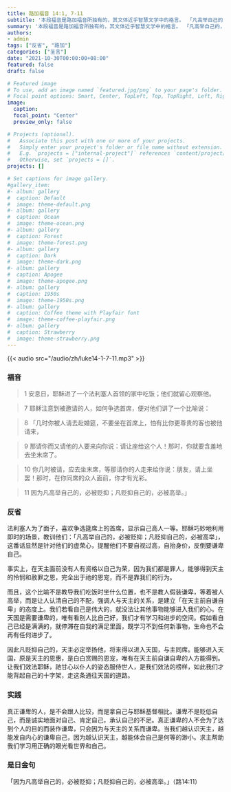 ```yaml
---
title: 路加福音 14:1, 7-11
subtitle: '本段福音是路加福音所独有的，其文体近乎智慧文学中的格言。 「凡高举自己的，必被贬抑；凡自谦自卑的，必被高举。」耶稣借此告诉我们，愚顽人不自知，一心向往首位，他们忽略基本的人格，却注重社会地位；天主举扬真实的谦卑，因为谦卑是天主性的彰显，是得救的根本。教宗方济各的相关反省也值得我们深思：「圣人不是英雄，而是被耶稣圣化的谦卑罪人，他们跟随耶稣走谦卑和十字架的的道路。他们在基督内学习胸怀博大，随遇而安，不计较、不逞强、不自傲、不邀宠，完全交付地活着。」 我有信心效仿圣人的榜样，在一切事上修炼谦德吗？'
summary: '本段福音是路加福音所独有的，其文体近乎智慧文学中的格言。 「凡高举自己的，必被贬抑；凡自谦自卑的，必被高举。」耶稣借此告诉我们，愚顽人不自知，一心向往首位，他们忽略基本的人格，却注重社会地位；天主举扬真实的谦卑，因为谦卑是天主性的彰显，是得救的根本。教宗方济各的相关反省也值得我们深思：「圣人不是英雄，而是被耶稣圣化的谦卑罪人，他们跟随耶稣走谦卑和十字架的的道路。他们在基督内学习胸怀博大，随遇而安，不计较、不逞强、不自傲、不邀宠，完全交付地活着。」 我有信心效仿圣人的榜样，在一切事上修炼谦德吗？'
authors:
- admin
tags: ["反省", "路加"]
categories: ["圣言"]
date: "2021-10-30T00:00:00+08:00"
featured: false
draft: false

# Featured image
# To use, add an image named `featured.jpg/png` to your page's folder.
# Focal point options: Smart, Center, TopLeft, Top, TopRight, Left, Right, BottomLeft, Bottom, BottomRight
image:
  caption:
  focal_point: "Center"
  preview_only: false

# Projects (optional).
#   Associate this post with one or more of your projects.
#   Simply enter your project's folder or file name without extension.
#   E.g. `projects = ["internal-project"]` references `content/project/deep-learning/index.md`.
#   Otherwise, set `projects = []`.
projects: []

# Set captions for image gallery.
#gallery_item:
#- album: gallery
#  caption: Default
#  image: theme-default.png
#- album: gallery
#  caption: Ocean
#  image: theme-ocean.png
#- album: gallery
#  caption: Forest
#  image: theme-forest.png
#- album: gallery
#  caption: Dark
#  image: theme-dark.png
#- album: gallery
#  caption: Apogee
#  image: theme-apogee.png
#- album: gallery
#  caption: 1950s
#  image: theme-1950s.png
#- album: gallery
#  caption: Coffee theme with Playfair font
#  image: theme-coffee-playfair.png
#- album: gallery
#  caption: Strawberry
#  image: theme-strawberry.png
---
```


{{< audio src="/audio/zh/luke14-1-7-11.mp3" >}}

### 福音
> 1 安息日，耶稣进了一个法利塞人首领的家中吃饭；他们就留心观察他。

> 7 耶稣注意到被邀请的人，如何争选首席，便对他们讲了一个比喻说：

> 8 「几时你被人请去赴婚筵，不要坐在首席上，怕有比你更尊贵的客也被他请来，

> 9 那请你而又请他的人要来向你说：请让座给这个人！那时，你就要含羞地去坐末席了。

> 10 你几时被请，应去坐末席，等那请你的人走来给你说：朋友，请上坐罢！那时，在你同席的众人面前，你才有光彩。

> 11 因为凡高举自己的，必被贬抑；凡贬抑自己的，必被高举。」

### 反省
法利塞人为了面子，喜欢争选筵席上的首席，显示自己高人一等。耶稣巧妙地利用即时的场景，教训他们：「凡高举自己的，必被贬抑；凡贬抑自己的，必被高举」，这番话显然是针对他们的虚荣心，提醒他们不要自视过高，自抬身价，反倒要谦卑自己。

事实上，在天主面前没有人有资格以自己为荣，因为我们都是罪人，能够得到天主的怜悯和赦罪之恩，完全出于祂的恩宠，而不是靠我们的行为。

而且，这个比喻不是教导我们吃饭时坐什么位置，也不是教人假装谦卑，等着被人高举，而是让人认清自己的不配，强调人与天主的关系，是建立「在天主前自谦自卑」的态度上。我们若看自己是伟大的，就没法让其他事物能够进入我们的心。在天国是需要谦卑的，唯有看别人比自己好，我们才有学习和进步的空间。假如看自己已经是满满的，就停滞在自我的满足里面，既学习不到任何新事物，生命也不会再有任何进步了。

因此凡贬抑自己的，天主必定举扬他，将来得以进入天国，与主同席。能够进入天国，原是天主的恩惠，是白白赏赐的恩宠，唯有在天主前自谦自卑的人方能得到。让我们效法耶稣，祂甘心以仆人的姿态服侍世人，是我们效法的榜样，如此我们才能背起自己的十字架，走这条通往天国的道路。

### 实践
真正谦卑的人，是不会跟人比较，而是拿自己与耶稣基督相比。谦卑不是贬低自己，而是诚实地面对自己、肯定自己，承认自己的不足。真正谦卑的人不会为了达到个人的目的而装作谦卑，只会因为与天主的关系而谦卑。当我们越认识天主，越能发自内心的谦卑自己，因为越认识天主，越能体会自己是何等的渺小。求主帮助我们学习用正确的眼光看世界和自己。

### 是日金句
「因为凡高举自己的，必被贬抑；凡贬抑自己的，必被高举。」（路14:11）
